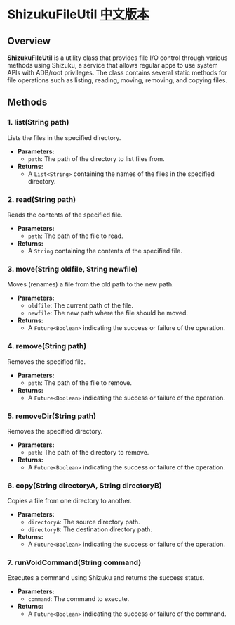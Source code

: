 
# ShizukuFileUtil [中文版本](README_CN.md)

## Overview
**ShizukuFileUtil** is a utility class that provides file I/O control through various methods using Shizuku, a service that allows regular apps to use system APIs with ADB/root privileges. The class contains several static methods for file operations such as listing, reading, moving, removing, and copying files.

## Methods

### 1. list(String path)
Lists the files in the specified directory.

- **Parameters:**
  - `path`: The path of the directory to list files from.
- **Returns:**
  - A `List<String>` containing the names of the files in the specified directory.

### 2. read(String path)
Reads the contents of the specified file.

- **Parameters:**
  - `path`: The path of the file to read.
- **Returns:**
  - A `String` containing the contents of the specified file.

### 3. move(String oldfile, String newfile)
Moves (renames) a file from the old path to the new path.

- **Parameters:**
  - `oldfile`: The current path of the file.
  - `newfile`: The new path where the file should be moved.
- **Returns:**
  - A `Future<Boolean>` indicating the success or failure of the operation.

### 4. remove(String path)
Removes the specified file.

- **Parameters:**
  - `path`: The path of the file to remove.
- **Returns:**
  - A `Future<Boolean>` indicating the success or failure of the operation.

### 5. removeDir(String path)
Removes the specified directory.

- **Parameters:**
  - `path`: The path of the directory to remove.
- **Returns:**
  - A `Future<Boolean>` indicating the success or failure of the operation.

### 6. copy(String directoryA, String directoryB)
Copies a file from one directory to another.

- **Parameters:**
  - `directoryA`: The source directory path.
  - `directoryB`: The destination directory path.
- **Returns:**
  - A `Future<Boolean>` indicating the success or failure of the operation.

### 7. runVoidCommand(String command)
Executes a command using Shizuku and returns the success status.

- **Parameters:**
  - `command`: The command to execute.
- **Returns:**
  - A `Future<Boolean>` indicating the success or failure of the command.
